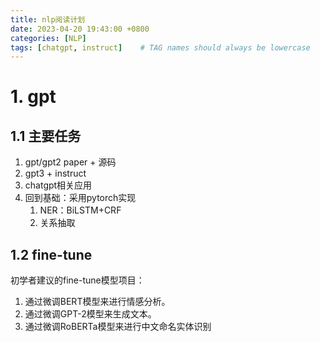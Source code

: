 ```yaml
---
title: nlp阅读计划
date: 2023-04-20 19:43:00 +0800
categories: [NLP]
tags: [chatgpt, instruct]    # TAG names should always be lowercase
---
```


# 1. gpt
## 1.1 主要任务
1. gpt/gpt2 paper + 源码
2. gpt3 + instruct 
3. chatgpt相关应用
4. 回到基础：采用pytorch实现
    1. NER：BiLSTM+CRF
    2. 关系抽取

## 1.2 fine-tune
初学者建议的fine-tune模型项目：
1. 通过微调BERT模型来进行情感分析。
2. 通过微调GPT-2模型来生成文本。
3. 通过微调RoBERTa模型来进行中文命名实体识别

## 